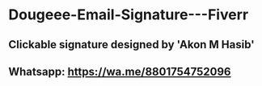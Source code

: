 # Dougeee-Email-Signature---Fiverr

## Clickable signature designed by 'Akon M Hasib' 
## Whatsapp: https://wa.me/8801754752096